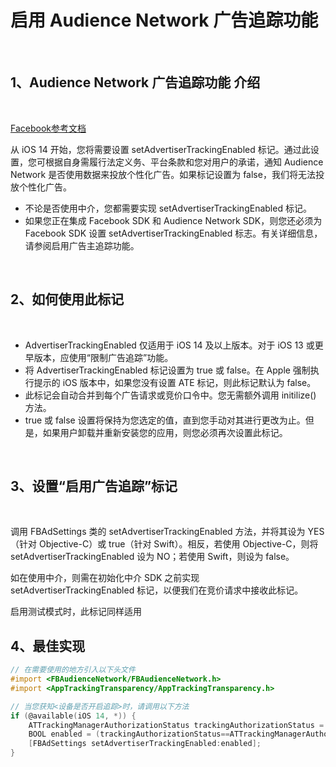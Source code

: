 # 启用 Audience Network 广告追踪功能

<br>

## 1、Audience Network 广告追踪功能 介绍


<br>

[Facebook参考文档](https://developers.facebook.com/docs/audience-network/setting-up/platform-setup/ios/advertising-tracking-enabled)

从 iOS 14 开始，您将需要设置 setAdvertiserTrackingEnabled 标记。通过此设置，您可根据自身需履行法定义务、平台条款和您对用户的承诺，通知 Audience Network 是否使用数据来投放个性化广告。如果标记设置为 false，我们将无法投放个性化广告。

- 不论是否使用中介，您都需要实现 setAdvertiserTrackingEnabled 标记。
- 如果您正在集成 Facebook SDK 和 Audience Network SDK，则您还必须为 Facebook SDK 设置 setAdvertiserTrackingEnabled 标志。有关详细信息，请参阅启用广告主追踪功能。

<br>

## 2、如何使用此标记

<br>

- AdvertiserTrackingEnabled 仅适用于 iOS 14 及以上版本。对于 iOS 13 或更早版本，应使用“限制广告追踪”功能。
- 将 AdvertiserTrackingEnabled 标记设置为 true 或 false。在 Apple 强制执行提示的 iOS 版本中，如果您没有设置 ATE 标记，则此标记默认为 false。
- 此标记会自动合并到每个广告请求或竞价口令中。您无需额外调用 initilize() 方法。
- true 或 false 设置将保持为您选定的值，直到您手动对其进行更改为止。但是，如果用户卸载并重新安装您的应用，则您必须再次设置此标记。

<br>

## 3、设置“启用广告追踪”标记

<br>

调用 FBAdSettings 类的 setAdvertiserTrackingEnabled 方法，并将其设为 YES（针对 Objective-C）或 true（针对 Swift）。相反，若使用 Objective-C，则将 setAdvertiserTrackingEnabled 设为 NO；若使用 Swift，则设为 false。

如在使用中介，则需在初始化中介 SDK 之前实现 setAdvertiserTrackingEnabled 标记，以便我们在竞价请求中接收此标记。

启用测试模式时，此标记同样适用

## 4、最佳实现

```Objective-C
// 在需要使用的地方引入以下头文件
#import <FBAudienceNetwork/FBAudienceNetwork.h>
#import <AppTrackingTransparency/AppTrackingTransparency.h>

// 当您获知<设备是否开启追踪>时，请调用以下方法
if (@available(iOS 14, *)) {
	ATTrackingManagerAuthorizationStatus trackingAuthorizationStatus = [ATTrackingManager trackingAuthorizationStatus];
	BOOL enabled = (trackingAuthorizationStatus==ATTrackingManagerAuthorizationStatusAuthorized)?YES:NO;
	[FBAdSettings setAdvertiserTrackingEnabled:enabled];
}
```
